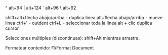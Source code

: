 ^ alt+94
| alt+124
` alt+96
\ alt+92

shift+alt+flecha abajo/arriba - duplica linea
alt+flecha abajo/arriba - mueve linea
ctrl+' - outdent
ctrl+L - seleccionar toda la linea
alt + clic duplica cursor

Selecciones múltiples (discontinuas): shift+Alt mientras arrastra.

Formatear contenido:
f1/Format Document